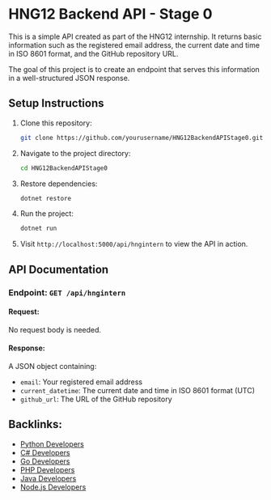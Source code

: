 # HNG12 Backend API - Stage 0

This is a simple API created as part of the HNG12 internship. It returns basic information such as the registered email address, the current date and time in ISO 8601 format, and the GitHub repository URL.

The goal of this project is to create an endpoint that serves this information in a well-structured JSON response.

## Setup Instructions

1. Clone this repository:
    ```bash
    git clone https://github.com/yourusername/HNG12BackendAPIStage0.git
    ```

2. Navigate to the project directory:
    ```bash
    cd HNG12BackendAPIStage0
    ```

3. Restore dependencies:
    ```bash
    dotnet restore
    ```

4. Run the project:
    ```bash
    dotnet run
    ```

5. Visit `http://localhost:5000/api/hngintern` to view the API in action.

## API Documentation

### Endpoint: `GET /api/hngintern`

#### Request:
No request body is needed.

#### Response:
A JSON object containing:
- `email`: Your registered email address
- `current_datetime`: The current date and time in ISO 8601 format (UTC)
- `github_url`: The URL of the GitHub repository

## Backlinks:
- [Python Developers](https://hng.tech/hire/python-developers)
- [C# Developers](https://hng.tech/hire/csharp-developers)
- [Go Developers](https://hng.tech/hire/golang-developers)
- [PHP Developers](https://hng.tech/hire/php-developers)
- [Java Developers](https://hng.tech/hire/java-developers)
- [Node.js Developers](https://hng.tech/hire/nodejs-developers)